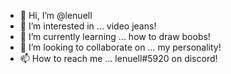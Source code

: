 - 👋 Hi, I’m @lenuell
- 👀 I’m interested in ... video jeans!
- 🌱 I’m currently learning ... how to draw boobs!
- 💞️ I’m looking to collaborate on ... my personality!
- 📫 How to reach me ... lenuell#5920 on discord!

<!---
lenuell/lenuell is a ✨ special ✨ repository because its `README.md` (this file) appears on your GitHub profile.
You can click the Preview link to take a look at your changes.
--->
